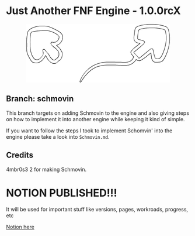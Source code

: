 # Just Another FNF Engine - 1.0.0rcX

<p align="center">
  <img src="https://github.com/4mbr0s3-2/Schmovin/blob/main/SchmovinLogo.png?raw=true" alt="Schmovin' Logo"/>
</p>

## Branch: schmovin

This branch targets on adding Schmovin to the engine and also giving steps on how to implement it into another engine while keeping it kind of simple.

If you want to follow the steps I took to implement Schomvin' into the engine please take a look into  `Schmovin.md`.

## Credits

4mbr0s3 2 for making Schmovin.

# NOTION PUBLISHED!!!

It will be used for important stuff like versions, pages, workroads, progress, etc

[Notion here](https://sancobtw.notion.site/sancobtw/Just-Another-FNF-Engine-c4076e2b1ea34032a4f9e9faa754537c)
